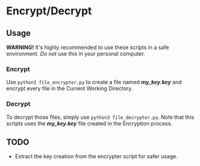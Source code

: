 # Encrypt/Decrypt

## Usage
**WARNING!** It's highly recommended to use these scripts in a safe environment. *Do not* use this in your personal computer.

### Encrypt
Use `python3 file_encrypter.py` to create a file named ***my_key.key*** and encrypt every file in the Current Working Directory.

### Decrypt
To decrypt those files, simply use `python3 file_decrypter.py`. Note that this scripts uses the ***my_key.key*** file created in the Encryption process.

## TODO
- Extract the key creation from the encrypter script for safer usage.
